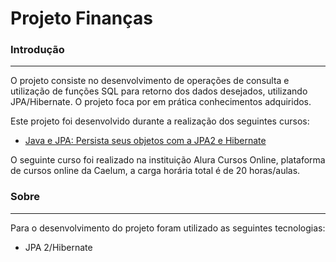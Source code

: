 # Projeto Finanças

### Introdução
------------------
O projeto consiste no desenvolvimento de operações de consulta e utilização de funções SQL para retorno dos dados desejados, utilizando JPA/Hibernate. O projeto foca por em prática conhecimentos adquiridos.

Este projeto foi desenvolvido durante a realização dos seguintes cursos: 
 - [Java e JPA: Persista seus objetos com a JPA2 e Hibernate](https://www.alura.com.br/curso-online-jpa)

O seguinte curso foi realizado na instituição Alura Cursos Online, plataforma de cursos online da Caelum, a carga horária total é de 20 horas/aulas.

### Sobre 
------------------
Para o desenvolvimento do projeto foram utilizado as seguintes tecnologias: 
 - JPA 2/Hibernate
